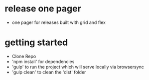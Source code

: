 # release one pager
- one pager for releases built with grid and flex

# getting started
- Clone Repo
- 'npm install' for dependencies
- 'gulp' to run the project which will serve locally via browsersync
- 'gulp clean' to clean the 'dist' folder

